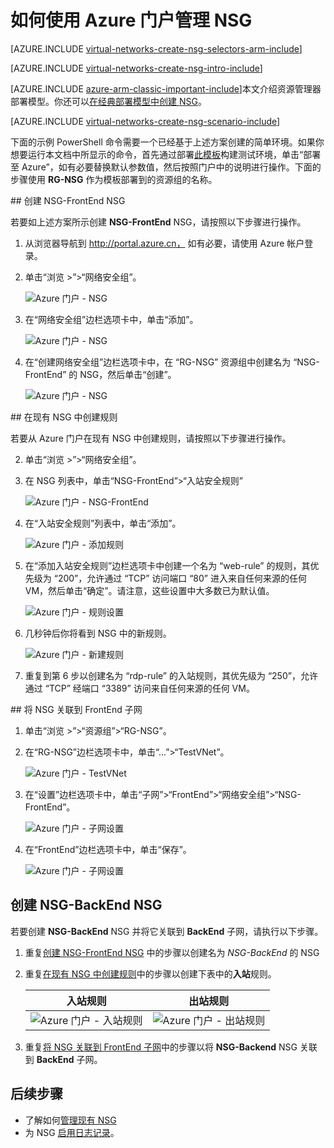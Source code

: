 <!-- ARM: tested -->

<properties 
   pageTitle="如何使用 Azure 门户在 ARM 模式下创建 NSG | Azure"
   description="了解如何使用 Azure 门户在 ARM 模式下创建和部署 NSG"
   services="virtual-network"
   documentationCenter="na"
   authors="telmosampaio"
   manager="carmonm"
   editor="tysonn"
   tags="azure-resource-manager"
/>
<tags
	ms.service="virtual-network"
	ms.date="02/04/2016"
	wacn.date=""/>

# 如何使用 Azure 门户管理 NSG

[AZURE.INCLUDE [virtual-networks-create-nsg-selectors-arm-include](../includes/virtual-networks-create-nsg-selectors-arm-include.md)]

[AZURE.INCLUDE [virtual-networks-create-nsg-intro-include](../includes/virtual-networks-create-nsg-intro-include.md)]

[AZURE.INCLUDE [azure-arm-classic-important-include](../includes/azure-arm-classic-important-include.md)]本文介绍资源管理器部署模型。你还可以[在经典部署模型中创建 NSG](/documentation/articles/virtual-networks-create-nsg-classic-ps)。

[AZURE.INCLUDE [virtual-networks-create-nsg-scenario-include](../includes/virtual-networks-create-nsg-scenario-include.md)]

下面的示例 PowerShell 命令需要一个已经基于上述方案创建的简单环境。如果你想要运行本文档中所显示的命令，首先通过部署[此模板](http://github.com/telmosampaio/azure-templates/tree/master/201-IaaS-WebFrontEnd-SQLBackEnd)构建测试环境，单击“部署至 Azure”，如有必要替换默认参数值，然后按照门户中的说明进行操作。下面的步骤使用 **RG-NSG** 作为模板部署到的资源组的名称。

##<a name="Create-the-NSG-FrontEnd-NSG"></a> 创建 NSG-FrontEnd NSG

若要如上述方案所示创建 **NSG-FrontEnd** NSG，请按照以下步骤进行操作。

1. 从浏览器导航到 http://portal.azure.cn， 如有必要，请使用 Azure 帐户登录。
2. 单击“浏览 >”>“网络安全组”。

    ![Azure 门户 - NSG](./media/virtual-networks-create-nsg-arm-pportal/figure11.png)

3. 在“网络安全组”边栏选项卡中，单击“添加”。
  
    ![Azure 门户 - NSG](./media/virtual-networks-create-nsg-arm-pportal/figure12.png)

4. 在“创建网络安全组”边栏选项卡中，在 “RG-NSG” 资源组中创建名为 “NSG-FrontEnd” 的 NSG，然后单击“创建”。

	![Azure 门户 - NSG](./media/virtual-networks-create-nsg-arm-pportal/figure13.png)

##<a name="Create-rules-in-an-existing-NSG"></a> 在现有 NSG 中创建规则

若要从 Azure 门户在现有 NSG 中创建规则，请按照以下步骤进行操作。

2. 单击“浏览 >”>“网络安全组”。

3. 在 NSG 列表中，单击“NSG-FrontEnd”>“入站安全规则”

	![Azure 门户 - NSG-FrontEnd](./media/virtual-networks-create-nsg-arm-pportal/figure2.png)

4. 在“入站安全规则”列表中，单击“添加”。

	![Azure 门户 - 添加规则](./media/virtual-networks-create-nsg-arm-pportal/figure3.png)

5. 在“添加入站安全规则”边栏选项卡中创建一个名为 “web-rule” 的规则，其优先级为 “200”，允许通过 “TCP” 访问端口 “80” 进入来自任何来源的任何 VM，然后单击“确定”。请注意，这些设置中大多数已为默认值。

	![Azure 门户 - 规则设置](./media/virtual-networks-create-nsg-arm-pportal/figure4.png)

6. 几秒钟后你将看到 NSG 中的新规则。

	![Azure 门户 - 新建规则](./media/virtual-networks-create-nsg-arm-pportal/figure5.png)

7. 重复到第 6 步以创建名为 “rdp-rule” 的入站规则，其优先级为 “250”，允许通过 “TCP” 经端口 “3389” 访问来自任何来源的任何 VM。

##<a name="Associate-the-NSG-to-the-FrontEnd-subnet"></a> 将 NSG 关联到 FrontEnd 子网

1. 单击“浏览 >”>“资源组”>“RG-NSG”。
2. 在“RG-NSG”边栏选项卡中，单击“...”>“TestVNet”。

	![Azure 门户 - TestVNet](./media/virtual-networks-create-nsg-arm-pportal/figure14.png)

3. 在“设置”边栏选项卡中，单击“子网”>“FrontEnd”>“网络安全组”>“NSG-FrontEnd”。

	![Azure 门户 - 子网设置](./media/virtual-networks-create-nsg-arm-pportal/figure15.png)

4. 在“FrontEnd”边栏选项卡中，单击“保存”。

	![Azure 门户 - 子网设置](./media/virtual-networks-create-nsg-arm-pportal/figure16.png)

## 创建 NSG-BackEnd NSG

若要创建 **NSG-BackEnd** NSG 并将它关联到 **BackEnd** 子网，请执行以下步骤。

1. 重复[创建 NSG-FrontEnd NSG](#Create-the-NSG-FrontEnd-NSG) 中的步骤以创建名为 *NSG-BackEnd* 的 NSG
2. 重复[在现有 NSG 中创建规则](#Create-rules-in-an-existing-NSG)中的步骤以创建下表中的**入站**规则。

	|入站规则|出站规则|
	|---|---|
	|![Azure 门户 - 入站规则](./media/virtual-networks-create-nsg-arm-pportal/figure17.png)|![Azure 门户 - 出站规则](./media/virtual-networks-create-nsg-arm-pportal/figure18.png)|

3. 重复[将 NSG 关联到 FrontEnd 子网](#Associate-the-NSG-to-the-FrontEnd-subnet)中的步骤以将 **NSG-Backend** NSG 关联到 **BackEnd** 子网。

## 后续步骤

- 了解如何[管理现有 NSG](/documentation/articles/virtual-network-manage-nsg-arm-portal)
- 为 NSG [启用日志记录](/documentation/articles/virtual-network-nsg-manage-log)。

<!---HONumber=Mooncake_0516_2016-->